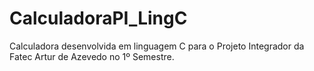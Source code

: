 # CalculadoraPI_LingC
Calculadora desenvolvida em linguagem C para o Projeto Integrador da Fatec Artur de Azevedo no 1º Semestre.

